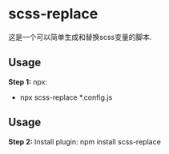 # scss-replace


这是一个可以简单生成和替换scss变量的脚本.

## Usage
  **Step 1:** npx:
  - npx scss-replace *.config.js

## Usage
  **Step 2:** Install plugin:
  npm install scss-replace


 

<!-- [PostCSS]: https://github.com/postcss/postcss

```css
.foo {
  /* Input example */
}
```

```css
.foo {
  /* Output example */
}
```

